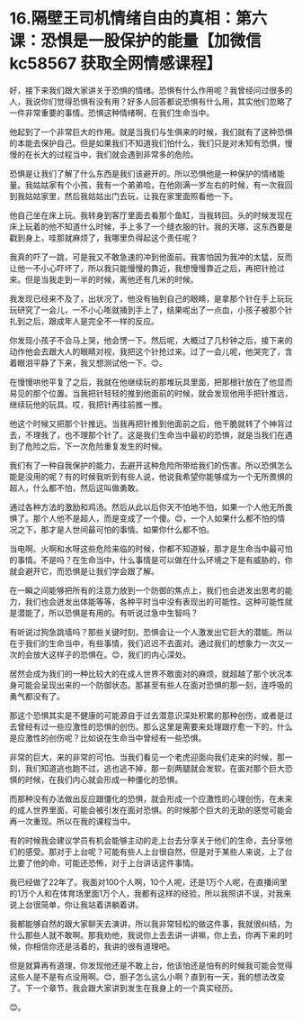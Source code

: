 # 16.隔壁王司机情绪自由的真相：第六课：恐惧是一股保护的能量【加微信 kc58567 获取全网情感课程】

好，接下来我们跟大家讲关于恐惧的情绪。恐惧有什么作用呢？我曾经问过很多的人，我说你们觉得恐惧有没有用？好多人回答都说恐惧有什么用，其实他们忽略了一件非常重要的事情。恐惧这种情绪啊，在我们生命当中。

他起到了一个非常巨大的作用。就是当我们与生俱来的时候，我们就有了这种恐惧的本能去保护自己。但是如果我们不知道我们怕什么，我们只是对未知有恐惧，慢慢的在长大的过程当中，我们就会遇到非常多的危险。

恐惧是让我们了解了什么东西是我们该避开的。所以恐惧他是一种保护的情绪能量。我姑姑家有个小孩，我有一个弟弟哈，在他刚满一岁左右的时候，有一次我回到我姑姑家里，然后我姑姑出门去玩，让我在家里面照看他一下。

他自己坐在床上玩。我转身到客厅里面去看那个鱼缸，当我转回。头的时候发现在床上玩着的他不知道什么时候，手上多了一个缝衣服的针。我的天哪，这东西要是戳到身上，哇那就麻烦了，我哪里负得起这个责任呢？

我真的吓了一跳，可是我又不敢急速的冲到他面前。我害怕因为我冲的太猛，反而让他一不小心吓坏了，所以我只能慢慢的靠近，我想慢慢靠近之后，再把针抢过来。但是当我走到一半的时候，离他还有几米的时候。

我发现已经来不及了，出状况了，他没有抽到自己的眼睛，是拿那个针在手上玩玩玩研究了一会儿，一不小心嘭就捅到手上了，结果呢出了一点血，小孩子被那个针扎到之后，跟成年人是完全不一样的反应。

你发现小孩子不会马上哭，他会愣一下。然后呢，大概过了几秒钟之后，接下来的动作他会去跟大人的眼睛对视，我把这个针抢过来。过了一会儿呢，他哭完了，含着眼泪平静了下来，我又想测试他一下。😊。

在慢慢哄他平复了之后，我就在他继续玩的那堆玩具里面，把那根针放在了他显而易见的那个位置。当我把针轻轻的推到他面前的时候，就会发现他用手把针推远，继续玩他的玩具。哎，我把针再往前推一推。

他这个时候又把那个针推远。当我再把针推到他面前之后，他干脆就转了个神背过去，不理我了，也不理那个针了。这是我们生命当中最初的恐惧，就是当我们在遇到了危险之后，下一次危险重复发生的时候。

我们有了一种自我保护的能力，去避开这种危险所带给我们的伤害。所以恐惧怎么能是没用的呢？有的时候我听到有些人说，他说我希望你能够成为一个无所畏惧的超人，什么都不怕，然后这叫做勇敢。

通过各种方法的激励和鸡汤。然后从此以后你天不怕地不怕，如果一个人他无所畏惧了。那个人他不是超人，而是变成了一个傻。😊，一个人如果什么都不怕的情况之下，那才是人世间最可怕的事情。如果你什么都不怕。

当电啊、火啊和水呀这些危险来临的时候，你都不知道躲，那才是生命当中最可怕的事情。不是吗？在生命当中，什么事情是可以做在什么环境之下是有威胁的，你就会避开它，而恐惧是让我们学会跟了解。

在一瞬之间能够把所有的注意力放到一个防御的焦点上，我们也会迸发出思考的能力，我们也会迸发出体能等等，各种平时当中没有表现出的可能性。这种可能性就是潜能了，所以恐惧是有用的。有听说过急中生智吗？

有听说过狗急跳墙吗？那些关键时刻，恐惧会让一个人激发出它巨大的潜能。所以在于我们的生命当中，有些事情，我们迟迟不去面对。通过我们的想象力一次又一次的会放大这样子的恐惧在。😊，我们的内心深处。

居然会成为我们的一种比较大的在成人世界不敢面对的麻烦，就超越了那个状况本身可能会呈现出来的一个防御状态。那甚至有些人在面对恐惧的那一刻，连呼吸的勇气都没有了。

那这个恐惧其实是不健康的可能源自于过去潜意识深处积累的那种创伤，或者是过去曾经有过一些应激性的恐惧的创伤。那么这里是需要来处理跟疗愈一下的，什么是应激性的创伤呢？比如说在生命当中曾经有一些恐惧。

非常的巨大，来的非常的可怕。当我们看见一个老虎迎面向我们走来的时候，那一刻，我们知道逃也跑不过，逃也逃不掉，那一刻两腿就会发软。在面对那个巨大恐惧的时候，在我们内心就会形成一种僵化的恐惧。

而那种没有办法做出反应跟僵化的恐惧，就会形成一个应激性的心理创伤，在未来的成人世界里面，可能会被引发在面对恐惧。的时候那个巨大的无助的感觉可能会再一次重现。所以在我的课程当中。

有的时候我会建议学员有机会能够主动的走上台去分享关于他们的生命，去分享他们的感受。那对于上台呢？可能有些人上台很自然，但是对于某些人来说，上了台比要了他的命，可能还恐怖，对于上台讲话这件事情。

我已经做了22年了。我面对100个人啊，10个人呢，还是1万个人呢，在直播间里的1万个人和在体育场里面1万个人，我都有这样的经验，所以我照讲不误，对我来说上台很简单，你让我站着讲躺着讲。

我都能够自然的跟大家聊天去演讲，所以我非常轻松的做这件事，我就很纠结，为什么那些人就不敢啊。那我劝他，我说你上去去讲一讲嘛，你上去，你再下来的时候，你相信你还是活着的，我讲的很有道理吧。

但是就算再有道理，你发现他还是不敢上台，他该怕还是怕有的时候我可能会觉得这些人是不是有点没用啊。😊，胆子怎么这么小啊？直到有一天，我的想法改变了。下一个章节，我会跟大家讲到发生在我身上的一个真实经历。

😊。